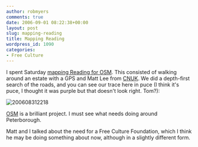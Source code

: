 ```yaml
---
author: robmyers
comments: true
date: 2006-09-01 08:22:38+00:00
layout: post
slug: mapping-reading
title: Mapping Reading
wordpress_id: 1090
categories:
- Free Culture
---
```


  
I spent Saturday [mapping Reading for OSM](http://wiki.openstreetmap.org/index.php/Reading). This consisted of walking around an estate with a GPS and Matt Lee from [CNUK](http://www.cnuk.org/). We did a depth-first search of the roads, and you can see our trace here in puce (I think it's puce, I thought it was purple but that doesn't look right. Tom?):  


  
![200608312218](/wp-content/uploads/2006/08/200608312218.jpg)  
  
  
  
[OSM](http://www.openstreetmap.org/) is a brilliant project. I must see what needs doing around Peterborough.  


  
Matt and I talked about the need for a Free Culture Foundation, which I think he may be doing something about now, although in a slightly different form.  


  


